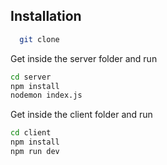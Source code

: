
## Installation


```bash
  git clone 
```

Get inside the server folder and run
```bash
cd server
npm install
nodemon index.js
```

Get inside the client folder and run
```bash
cd client
npm install
npm run dev
```
